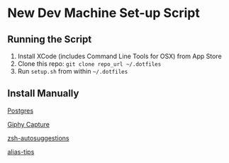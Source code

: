 # New Dev Machine Set-up Script

## Running the Script
1. Install XCode (includes Command Line Tools for OSX) from App Store
2. Clone this repo: `git clone repo_url ~/.dotfiles`
3. Run `setup.sh` from within `~/.dotfiles`

## Install Manually
[Postgres](https://postgresapp.com/)

[Giphy Capture](https://giphy.com/apps/giphycapture)

[zsh-autosuggestions](https://github.com/zsh-users/zsh-autosuggestions)

[alias-tips](https://github.com/djui/alias-tips)
